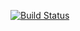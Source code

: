[![Build Status](https://travis-ci.org/jacoco/www.eclemma.org.svg?branch=master)](https://travis-ci.org/jacoco/www.eclemma.org)
